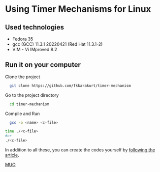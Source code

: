
# Using Timer Mechanisms for Linux


## Used technologies

- Fedora 35
- gcc (GCC) 11.3.1 20220421 (Red Hat 11.3.1-2)
- VIM - Vi IMproved 8.2

  
## Run it on your computer

Clone the project

```bash
  git clone https://github.com/fkkarakurt/timer-mechanism
```

Go to the project directory

```bash
  cd timer-mechanism
```

Compile and Run

```bash
  gcc -o <name> <c-file>
```

```bash
time ./<c-file>
#or
./<c-file>
```



In addition to all these, you can create the codes yourself by [following the article](https://www.makeuseof.com/author/fatih-k%C3%BC%C3%A7%C3%BCkkarakurt/).


[MUO](https://www.makeuseof.com/)